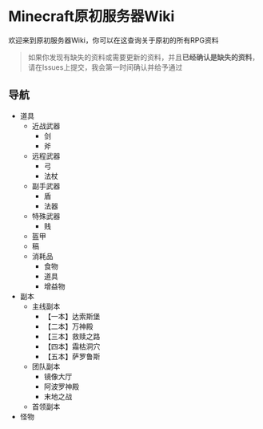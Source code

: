 # Minecraft原初服务器Wiki
欢迎来到原初服务器Wiki，你可以在这查询关于原初的所有RPG资料

>如果你发现有缺失的资料或需要更新的资料，并且**已经确认是缺失的资料**，请在Issues上提交，我会第一时间确认并给予通过

## 导航
* 道具
  * 近战武器
    * 剑
    * 斧
  * 远程武器
    * 弓
    * 法杖
  * 副手武器
    * 盾
    * 法器
  * 特殊武器
    * 贱 
  * 盔甲
  * 稿
  * 消耗品
    * 食物
    * 道具
    * 增益物
* 副本
  * 主线副本
    * 【一本】达索斯堡
    * 【二本】万神殿
    * 【三本】救赎之路
    * 【四本】霜枯洞穴
    * 【五本】萨罗鲁斯
  * 团队副本
    * 镜像大厅
    * 阿波罗神殿
    * 末地之战
  * 首领副本
* 怪物
